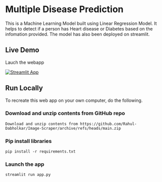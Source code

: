 
# Multiple Disease Prediction 

This is a Machine Learning Model built using Linear Regression Model. It helps to detect if a person has Heart disease or Diabetes based on the infomation provided. The model has also been deployed on streamlit. 


## Live Demo

Lauch the webapp

[![Streamlit App](https://static.streamlit.io/badges/streamlit_badge_black_white.svg)](https://rahul-dabholkar-multiple-disease-prediction-app-y6m3eg.streamlit.app/)


## Run Locally

To recreate this web app on your own computer, do the following.

###  Download and unzip contents from GitHub repo
```
Download and unzip contents from https://github.com/Rahul-Dabholkar/Image-Scraper/archive/refs/heads/main.zip
```

###  Pip install libraries
```
pip install -r requirements.txt
```

###  Launch the app

```
streamlit run app.py
```
